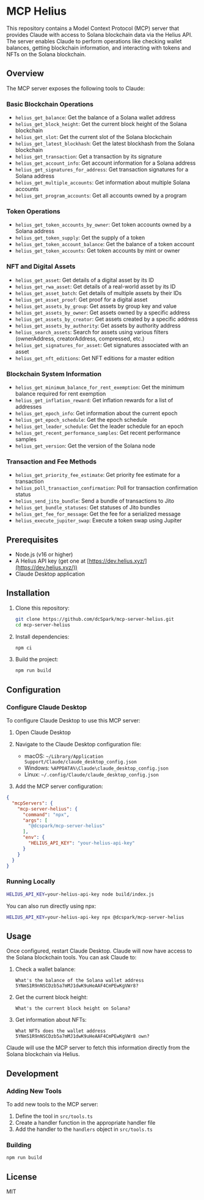 # MCP Helius

This repository contains a Model Context Protocol (MCP) server that provides Claude with access to Solana blockchain data via the Helius API. The server enables Claude to perform operations like checking wallet balances, getting blockchain information, and interacting with tokens and NFTs on the Solana blockchain.

## Overview

The MCP server exposes the following tools to Claude:

### Basic Blockchain Operations
- `helius_get_balance`: Get the balance of a Solana wallet address
- `helius_get_block_height`: Get the current block height of the Solana blockchain
- `helius_get_slot`: Get the current slot of the Solana blockchain
- `helius_get_latest_blockhash`: Get the latest blockhash from the Solana blockchain
- `helius_get_transaction`: Get a transaction by its signature
- `helius_get_account_info`: Get account information for a Solana address
- `helius_get_signatures_for_address`: Get transaction signatures for a Solana address
- `helius_get_multiple_accounts`: Get information about multiple Solana accounts
- `helius_get_program_accounts`: Get all accounts owned by a program

### Token Operations
- `helius_get_token_accounts_by_owner`: Get token accounts owned by a Solana address
- `helius_get_token_supply`: Get the supply of a token
- `helius_get_token_account_balance`: Get the balance of a token account
- `helius_get_token_accounts`: Get token accounts by mint or owner

### NFT and Digital Assets
- `helius_get_asset`: Get details of a digital asset by its ID
- `helius_get_rwa_asset`: Get details of a real-world asset by its ID
- `helius_get_asset_batch`: Get details of multiple assets by their IDs
- `helius_get_asset_proof`: Get proof for a digital asset
- `helius_get_assets_by_group`: Get assets by group key and value
- `helius_get_assets_by_owner`: Get assets owned by a specific address
- `helius_get_assets_by_creator`: Get assets created by a specific address
- `helius_get_assets_by_authority`: Get assets by authority address
- `helius_search_assets`: Search for assets using various filters (ownerAddress, creatorAddress, compressed, etc.)
- `helius_get_signatures_for_asset`: Get signatures associated with an asset
- `helius_get_nft_editions`: Get NFT editions for a master edition

### Blockchain System Information
- `helius_get_minimum_balance_for_rent_exemption`: Get the minimum balance required for rent exemption
- `helius_get_inflation_reward`: Get inflation rewards for a list of addresses
- `helius_get_epoch_info`: Get information about the current epoch
- `helius_get_epoch_schedule`: Get the epoch schedule
- `helius_get_leader_schedule`: Get the leader schedule for an epoch
- `helius_get_recent_performance_samples`: Get recent performance samples
- `helius_get_version`: Get the version of the Solana node

### Transaction and Fee Methods
- `helius_get_priority_fee_estimate`: Get priority fee estimate for a transaction
- `helius_poll_transaction_confirmation`: Poll for transaction confirmation status
- `helius_send_jito_bundle`: Send a bundle of transactions to Jito
- `helius_get_bundle_statuses`: Get statuses of Jito bundles
- `helius_get_fee_for_message`: Get the fee for a serialized message
- `helius_execute_jupiter_swap`: Execute a token swap using Jupiter

## Prerequisites

- Node.js (v16 or higher)
- A Helius API key (get one at [https://dev.helius.xyz/](https://dev.helius.xyz/))
- Claude Desktop application

## Installation

1. Clone this repository:
   ```bash
   git clone https://github.com/dcSpark/mcp-server-helius.git
   cd mcp-server-helius
   ```

2. Install dependencies:
   ```bash
   npm ci
   ```

3. Build the project:
   ```bash
   npm run build
   ```

## Configuration

### Configure Claude Desktop

To configure Claude Desktop to use this MCP server:

1. Open Claude Desktop
2. Navigate to the Claude Desktop configuration file:
   - macOS: `~/Library/Application Support/Claude/claude_desktop_config.json`
   - Windows: `%APPDATA%\Claude\claude_desktop_config.json`
   - Linux: `~/.config/Claude/claude_desktop_config.json`

3. Add the MCP server configuration:

```json
{
  "mcpServers": {
    "mcp-server-helius": {
      "command": "npx",
      "args": [
        "@dcspark/mcp-server-helius"
      ],
      "env": {
        "HELIUS_API_KEY": "your-helius-api-key"
      }
    }
  }
}
```

### Running Locally

```bash
HELIUS_API_KEY=your-helius-api-key node build/index.js
```

You can also run directly using npx:
```bash
HELIUS_API_KEY=your-helius-api-key npx @dcspark/mcp-server-helius
```

## Usage

Once configured, restart Claude Desktop. Claude will now have access to the Solana blockchain tools. You can ask Claude to:

1. Check a wallet balance:
   ```
   What's the balance of the Solana wallet address 5YNmS1R9nNSCDzb5a7mMJ1dwK9uHeAAF4CmPEwKgVWr8?
   ```

2. Get the current block height:
   ```
   What's the current block height on Solana?
   ```

3. Get information about NFTs:
   ```
   What NFTs does the wallet address 5YNmS1R9nNSCDzb5a7mMJ1dwK9uHeAAF4CmPEwKgVWr8 own?
   ```

Claude will use the MCP server to fetch this information directly from the Solana blockchain via Helius.

## Development

### Adding New Tools

To add new tools to the MCP server:

1. Define the tool in `src/tools.ts`
2. Create a handler function in the appropriate handler file
3. Add the handler to the `handlers` object in `src/tools.ts`

### Building

```bash
npm run build
```

## License

MIT
